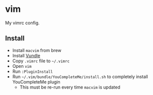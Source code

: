 # vim

My vimrc config.

## Install

* Install `macvim` from brew
* Install [Vundle](https://github.com/VundleVim/Vundle.vim)
* Copy `.vimrc` file to `~/.vimrc`
* Open `vim`
* Run `:PluginInstall`
* Run `~/.vim/bundle/YouCompleteMe/install.sh` to completely install YouCompleteMe plugin
  * This must be re-run every time `macvim` is updated
